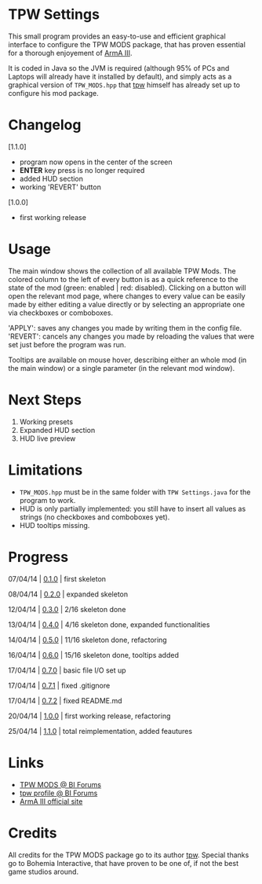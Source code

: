 TPW Settings
======

This small program provides an easy-to-use and efficient graphical interface to configure the TPW MODS package, that has proven essential for a thorough enjoyement of [ArmA III](http://www.arma3.com/).

It is coded in Java so the JVM is required (although 95% of PCs and Laptops will already have it installed by default), and simply acts as a graphical version of `TPW_MODS.hpp` that [tpw](http://forums.bistudio.com/member.php?62814-tpw) himself has already set up to configure his mod package.

Changelog
======

[1.1.0]

- program now opens in the center of the screen
- **ENTER** key press is no longer required
- added HUD section
- working 'REVERT' button

[1.0.0]

- first working release

Usage
======

The main window shows the collection of all available TPW Mods. The colored column to the left of every button is as a quick reference to the state of the mod (green: enabled | red: disabled). Clicking on a button will open the relevant mod page, where changes to every value can be easily made by either editing a value directly or by selecting an appropriate one via checkboxes or comboboxes.

'APPLY': saves any changes you made by writing them in the config file.
'REVERT': cancels any changes you made by reloading the values that were set just before the program was run.

Tooltips are available on mouse hover, describing either an whole mod (in the main window) or a single parameter (in the relevant mod window).

Next Steps
======

1. Working presets
2. Expanded HUD section
3. HUD live preview

Limitations
======

- `TPW_MODS.hpp` must be in the same folder with `TPW Settings.java` for the program to work.
- HUD is only partially implemented: you still have to insert all values as strings (no checkboxes and comboboxes yet).
- HUD tooltips missing.

Progress
======

07/04/14 | [0.1.0](https://github.com/Gliptal/TPW-Settings/tree/0.1.0) | first skeleton

08/04/14 | [0.2.0](https://github.com/Gliptal/TPW-Settings/tree/0.2.0) | expanded skeleton

12/04/14 | [0.3.0](https://github.com/Gliptal/TPW-Settings/tree/0.3.0) | 2/16 skeleton done

13/04/14 | [0.4.0](https://github.com/Gliptal/TPW-Settings/tree/0.4.0) | 4/16 skeleton done, expanded functionalities

14/04/14 | [0.5.0](https://github.com/Gliptal/TPW-Settings/tree/0.5.0) | 11/16 skeleton done, refactoring

16/04/14 | [0.6.0](https://github.com/Gliptal/TPW-Settings/tree/0.6.0) | 15/16 skeleton done, tooltips added

17/04/14 | [0.7.0](https://github.com/Gliptal/TPW-Settings/tree/0.7.0) | basic file I/O set up

17/04/14 | [0.7.1](https://github.com/Gliptal/TPW-Settings/tree/0.7.1) | fixed .gitignore

17/04/14 | [0.7.2](https://github.com/Gliptal/TPW-Settings/tree/0.7.2) | fixed README.md

20/04/14 | [1.0.0](https://github.com/Gliptal/TPW-Settings/tree/1.0.0) | first working release, refactoring

25/04/14 | [1.1.0](https://github.com/Gliptal/TPW-Settings/tree/1.1.0) | total reimplementation, added feautures

Links
======
- [TPW MODS @ BI Forums](http://forums.bistudio.com/showthread.php?164304-TPW-MODS-enhanced-realism-immersion-for-Arma-3-SP)
- [tpw profile @ BI Forums](http://forums.bistudio.com/member.php?62814-tpw)
- [ArmA III official site](http://www.arma3.com/)

Credits
======

All credits for the TPW MODS package go to its author [tpw](http://forums.bistudio.com/member.php?62814-tpw). Special thanks go to Bohemia Interactive, that have proven to be one of, if not the best game studios around.
